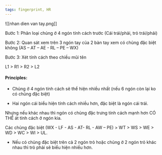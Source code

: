 ```yaml
---
tags: fingerprint, HR
---
```


![[nhan dien van tay.png]]

Bước 1: Phân loại chủng ở 4 ngón tính cách trước (Cái trái/phải, trỏ trái/phải)

Bước 2: Quan sát xem trên 3 ngón tay của 2 bàn tay xem có chủng đặc biệt không (AS – AT – AE - RL – PE – WX)

Bước 3: Xét tính cách theo chiều mũi tên

L1 > R1 > R2 > L2

#### Principles:

- Chủng ở 4 ngón tính cách sẽ thể hiện nhiều nhất (nếu 6 ngón còn lại ko có chủng đặc biệt)

- Hai ngón cái biểu hiện tính cách nhiều hơn, đặc biệt là ngón cái trái.

Nhưng nếu khác nhau thì ngón có chủng đặc trưng tính cách mạnh hơn CÓ THỂ át tính cách ở ngón kia.

Các chủng đặc biệt (WX - LF - AS - AT- RL - AW – PE) > WT > WS > WE > WD > WC > WI > UL.

- Nếu có chủng đặc biệt trên cả 2 ngón trỏ hoặc chủng ở 2 ngón trỏ khác nhau thì trỏ phải sẽ biểu hiện nhiều hơn.